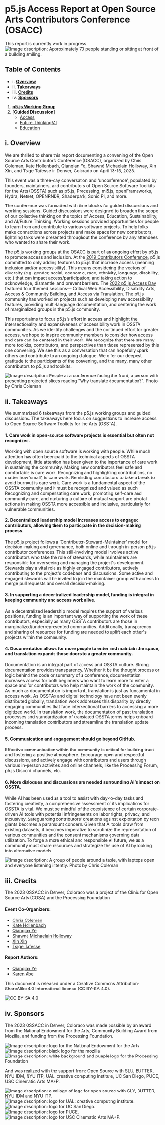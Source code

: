 # p5.js Access Report at Open Source Arts Contributors Conference (OSACC) 
This report is currently work in progress.
![Image description: Approximately 70 people standing or sitting at front of a building smiling.](0-images/group-chris.jpeg)

## Table of Contents

* i. [**Overview**](#i-overview)
* ii. [**Takeaways**](#ii-takeaways)
* iii. [**Credits**](#iv-credits)
* iv. [**Sponsors**](#v-sponsors)

1. [**p5.js Working Group**](working-group.md)
2. [**Guided Discussion**]
   * [Access](1-access-guided-discussion.md)
   * [Future Thinking/AI](2-future-thinking-ai-guided-discussion.md)
   * [Education](3-education-guided-discussion.md)


## i. Overview
We are thrilled to share this report documenting a convening of the Open Source Arts Contributor’s Conference (OSACC), organized by Chris Coleman, Kate Hollenbach, Qianqian Ye, Shawné Michaelain Holloway, Xin Xin, and Tsige Tafesse in Denver, Colorado on April 13-15, 2023.

This event was a three-day conversation and ‘unconference’, populated by founders, maintainers, and contributors of Open Source Software Toolkits for the Arts (OSSTA) such as p5.js, Processing, ml5.js, openFrameworks, Hydra, Netnet, OPENRNDR, Shaderpark, Sonic Pi, and more.

The conference was formatted with time blocks for guided discussions and working sessions. Guided discussions were designed to broaden the scope of our collective thinking on the topics of Access, Education, Sustainability, and AI/Future Thinking. Working sessions provided opportunities for people to learn from and contribute to various software projects. To help folks make connections across projects and make space for new contributors, lightning talks were presented throughout the conference by any attendees who wanted to share their work.

The p5.js working groups at the OSACC is part of an ongoing effort by p5.js to promote access and inclusion. At the [2019 Contributors Conference](https://p5js.org/community/contributors-conference-2019.html), p5.js committed to only adding features to p5.js that increase access (meaning inclusion and/or accessibility). This means considering the vectors of diversity (e.g. gender, social, economic, race, ethnicity, language, disability, etc.) that can impact access/participation; and taking action to acknowledge, dismantle, and prevent barriers. The [2022 p5.js Access Day](https://p5js.org/community/p5js-access-day-2022.html) featured four themed sessions— Critical Web Accessibility, Disability Arts, Access & Community Building, and Access via Translation. The p5.js community has worked on projects such as developing new accessibility features, providing multi-language documentation, and centering the work of marginalized groups in the p5.js community.

This report aims to focus p5.js’s effort in access and highlight the intersectionality and expansiveness of accessibility work in OSSTA communities. As we identify challenges and the continued effort for greater access, we hope to inspire community members to consider how access and care can be centered in their work. We recognize that there are many more toolkits, contributors, and perspectives than those represented by this one convening. We see this as a conversation that can hopefully spark others and contribute to an ongoing dialogue. We offer our deepest gratitude to the participants of the convening, and the many, many other contributors to p5.js and toolkits.

![Image description: People at a conference facing the front, a person with presenting projected slides reading "Why translate documentation?". Photo by Chris Coleman](0-images/translation-chris.png)

## ii. Takeaways
We summarized 6 takeaways from the p5.js working groups and guided discussions. The takeaways here focus on suggestions to increase access to Open Source Software Toolkits for the Arts (OSSTA).

#### 1. Care work in open-source software projects is essential but often not recognized.
Working with open source software is working with people. While much attention has often been paid to the technical aspects of OSSTA development, little attention has been given to the importance of care work in sustaining the community. Making new contributors feel safe and comfortable is care work. Recognizing and highlighting contributions, no matter how ‘small’, is care work. Reminding contributors to take a break to avoid burnout is care work. Care work is a fundamental aspect of the OSSTA community and it must be recognized and valued as such. Recognizing and compensating care work, promoting self-care and community-care, and nurturing a culture of mutual support are pivotal actions in making OSSTA more accessible and inclusive, particularly for vulnerable communities.

#### 2. Decentralized leadership model increases access to engaged contributors, allowing them to participate in the decision-making process.
The p5.js project follows a ‘Contributor-Steward-Maintainer’ model for decision-making and governance, both online and through in-person p5.js contributor conferences. This still-involving model involves active contributors who take the role of stewards, while maintainers are responsible for overseeing and managing the project's development. Stewards play a vital role as highly engaged contributors, actively contributing to the project's codebase and discussions. Some active and engaged stewards will be invited to join the maintainer group with access to merge pull requests and overall decision-making.

#### 3. In supporting a decentralized leadership model, funding is integral in keeping community and access work alive.
As a decentralized leadership model requires the support of various positions, funding is an important way of supporting the work of these contributors, especially as many OSSTA contributors are those in marginalized/underrepresented communities. Additionally, transparency and sharing of resources for funding are needed to uplift each other's projects within the community.

#### 4. Documentation allows for more people to enter and maintain the space, and translation expands those doors to a greater community.
Documentation is an integral part of access and OSSTA culture. Strong documentation provides transparency. Whether it be the thought process or logic behind the code or summary of a conference, documentation increases access for both beginners who want to learn more to enter a space and for contributors who help maintain the work of the community. As much as documentation is important, translation is just as fundamental in access work. As OSSTAs and digital technology have not been evenly distributed globally, translation work addresses this disparity by directly engaging communities that face intersectional barriers to accessing a more digitized world. In translation work, the documentation of past translation processes and standardization of translated OSSTA terms helps onboard incoming translation contributors and streamline the translation update process.

#### 5. Communication and engagement should go beyond GitHub.
Effective communication within the community is critical for building trust and fostering a positive atmosphere.  Encourage open and respectful discussions, and actively engage with contributors and users through various in-person activities and online channels, like the Processing Forum, p5.js Discord channels, etc.

#### 6. More dialogues and discussions are needed surrounding AI’s impact on OSSTA.
While AI has been used as a tool to assist with day-to-day tasks and fostering creativity, a comprehensive assessment of its implications for OSSTA is vital. We must be mindful of the coexistence of certain corporate-driven AI tools with potential infringements on labor rights, privacy, and inclusivity. Safeguarding contributors' creations against exploitation by tech giants becomes a paramount concern. Given that AI tools draw from existing datasets, it becomes imperative to scrutinize the representation of various communities and the consent mechanisms governing data utilization. To forge a more ethical and responsible AI future, we as a community must share resources and strategize the use of AI by looking into alternative models.

![Image description: A group of people around a table, with laptops open and everyone listening intently. Photo by Chris Coleman](0-images/discussion-chris.jpeg)

## iii. Credits
The 2023 OSSACC in Denver, Colorado was a project of the Clinic for Open Source Arts (COSA) and the Processing Foundation.

#### Event Co-Organizers:
 * [Chris Coleman](https://digitalcoleman.com/)
 * [Kate Hollenbach](https://www.katehollenbach.com/)
 * [Qianqian Ye](http://qianqianye.com)
 * [Shawné Michaelain Holloway](https://shawnemichaelainholloway.com/)
 * [Xin Xin](https://xin-xin.info/)
 * [Tsige Tafesse](https://www.linkedin.com/in/tsige/)

#### Report Authors:
 * [Qianqian Ye](http://qianqianye.com)
 * [Karen Abe](http://karenabe.com)

This document is released under a Creative Commons Attribution-ShareAlike 4.0 International license (CC BY-SA 4.0).

![CC BY-SA 4.0](0-images/by-sa_small.png)

## iv. Sponsors
The 2023 OSSACC in Denver, Colorado was made possible by an award from the National Endowment for the Arts, Community Building Award from Mozilla, and funding from the Processing Foundation.

![Image description: logo for the National Endowment for the Arts](0-images/credits-artsgov.jpeg)
![Image description: black logo for the mozilla](0-images/credits-mozilla.png)
![Image description: white background and pueple logo for the Processing Foundation](0-images/credits-processing.png)

And was realized with the support from: Open Source with SLU, BUTTER, NYU IDM, NYU ITP, UAL: creative computing institute, UC San Diego, PUCE, USC Cinematic Arts MA+P.

![Image description: a collage of logo for open source with SLY, BUTTER, NYU IDM and NYU ITP.](0-images/credits-1.png)
![Image description: logo for UAL: creative computing institute. ](0-images/credits-ual.png)
![Image description: logo for UC San Diego.](0-images/credits-ucsd.png)
![Image description: logo for PUCE.](0-images/credits-puce.png)
![Image description: logo for USC Cinematic Arts MA+P.](0-images/credits-map.png)

